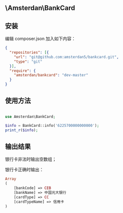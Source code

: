 \Amsterdan\BankCard
-----------

## 安装

编辑 composer.json 加入如下内容：

```json
{
  "repositories": [{
    "url": "git@github.com:amsterdan5/bankcard.git",
    "type": "git"
  }],
  "require": {
    "amsterdan/bankcard": "dev-master"
  }
}
```

## 使用方法

```php

use Amsterdan\BankCard;

$info = BankCard::info('6225700000000000');
print_r($info);

```

## 输出结果

银行卡非法时输出空数组；

银行卡正确时输出：

```php
Array
(
    [bankCode] => CEB
    [bankName] => 中国光大银行
    [cardType] => CC
    [cardTypeName] => 信用卡
)
```
